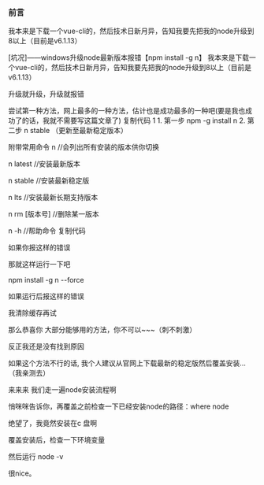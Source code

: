 ### 前言
我本来是下载一个vue-cli的，然后技术日新月异，告知我要先把我的node升级到8以上（目前是v6.1.13）

[坑况]——windows升级node最新版本报错【npm install -g n】
我本来是下载一个vue-cli的，然后技术日新月异，告知我要先把我的node升级到8以上（目前是v6.1.13）

升级就升级，升级就报错

 

尝试第一种方法，网上最多的一种方法，估计也是成功最多的一种吧(要是我也成功了的话，我就不需要写这篇文章了)
复制代码
 1 1. 第一步
 npm -g install n
 2. 第二步
 n stable （更新至最新稳定版本）
 
 附带常用命令
 n //会列出所有安装的版本供你切换

 n latest //安装最新版本
 
 n stable //安装最新稳定版

n lts //安装最新长期支持版本
 
 n rm [版本号] //删除某一版本
 
 n -h //帮助命令
复制代码
 

如果你报这样的错误



 

那就这样运行一下吧

npm install -g n --force
 

 如果运行后报这样的错误



我清除缓存再试



 

那么恭喜你 大部分能够用的方法，你不可以~~~（刺不刺激）

反正我还是没有找到原因

如果这个方法不行的话, 我个人建议从官网上下载最新的稳定版然后覆盖安装...（我亲测去）

来来来 我们走一遍node安装流程啊

悄咪咪告诉你，再覆盖之前检查一下已经安装node的路径：where node



绝望了，我竟然安装在c 盘啊



覆盖安装后，检查一下环境变量

然后运行 node -v



 

 很nice。
